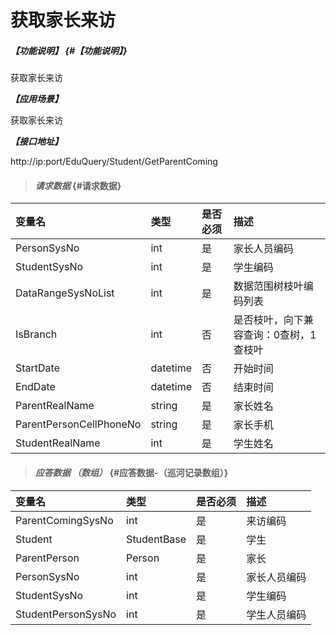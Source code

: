 # 获取家长来访

##### _【功能说明】_ {#【功能说明】}

获取家长来访

_**【应用场景】**_

获取家长来访

_**【接口地址】**_

http://ip:port/EduQuery/Student/GetParentComing


> #### _请求数据_ {#请求数据}

| 变量名 | 类型 | 是否必须 | 描述 |
| :--- | :--- | :--- | :--- |
| PersonSysNo| int | 是 | 家长人员编码 |
| StudentSysNo| int | 是 | 学生编码|
| DataRangeSysNoList | int | 是 | 数据范围树枝叶编码列表 |
| IsBranch | int | 否 | 是否枝叶，向下兼容查询：0查树，1查枝叶 |
| StartDate| datetime| 否 | 开始时间|
| EndDate| datetime| 否 | 结束时间 |
| ParentRealName| string| 是 | 家长姓名 |
| ParentPersonCellPhoneNo| string| 是 | 家长手机 |
| StudentRealName| int | 是 | 学生姓名|


> #### _应答数据 （数组）_ {#应答数据-（巡河记录数组）}

| 变量名 | 类型 | 是否必须 | 描述 |
| :--- | :--- | :--- | :--- |
| ParentComingSysNo| int| 是 | 来访编码 |
| Student | StudentBase | 是 | 学生 |
| ParentPerson| Person| 是 | 家长 |
| PersonSysNo| int | 是 | 家长人员编码 |
| StudentSysNo| int | 是 | 学生编码|
| StudentPersonSysNo| int | 是 | 学生人员编码|



